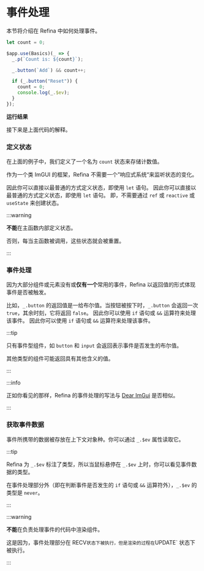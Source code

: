 <script setup>   
import EventHandling from "snippets/event-handling.vue";
</script>

# 事件处理

本节将介绍在 Refina 中如何处理事件。

```ts
let count = 0;

$app.use(Basics)(_ => {
  _.p(`Count is: ${count}`);

  _.button(`Add`) && count++;

  if (_.button("Reset")) {
    count = 0;
    console.log(_.$ev);
  }
});
```

**运行结果**

<EventHandling />

接下来是上面代码的解释。

### 定义状态

在上面的例子中，我们定义了一个名为 `count` 状态来存储计数值。

作为一个类 ImGUI 的框架，Refina 不需要一个”响应式系统“来监听状态的变化。

因此你可以直接以最普通的方式定义状态，即使用 `let` 语句。 因此你可以直接以最普通的方式定义状态，即使用 `let` 语句。 即，不需要通过 `ref` 或 `reactive` 或 `useState` 来创建状态。

:::warning

**不能**在主函数内部定义状态。

否则，每当主函数被调用，这些状态就会被重置。

:::

### 事件处理

因为大部分组件或元素没有或**仅有一个**常用的事件，Refina 以返回值的形式体现事件是否被触发。

比如，`_.button` 的返回值是一给布尔值。当按钮被按下时，`_.button` 会返回一次 `true`，其余时刻，它将返回 `false`。 因此你可以使用 `if` 语句或 `&&` 运算符来处理该事件。 因此你可以使用 `if` 语句或 `&&` 运算符来处理该事件。

:::tip

只有事件型组件，如 `button` 和 `input` 会返回表示事件是否发生的布尔值。

其他类型的组件可能返回具有其他含义的值。

:::

:::info

正如你看见的那样，Refina 的事件处理的写法与 [Dear ImGui](https://github.com/ocornut/imgui) 是否相似。

:::

### 获取事件数据

事件所携带的数据被存放在上下文对象种。你可以通过 `_.$ev` 属性读取它。

:::tip

Refina 为 `_.$ev` 标注了类型，所以当鼠标悬停在 `_.$ev` 上时，你可以看见事件数据的类型。

在事件处理部分外（即在判断事件是否发生的 `if` 语句或 `&&` 运算符外），`_.$ev` 的类型是 `never`。

:::

:::warning

**不能**在负责处理事件的代码中渲染组件。

这是因为，事件处理部分在 RECV`状态下被执行，但是渲染的过程在`UPDATE\` 状态下被执行。

:::

